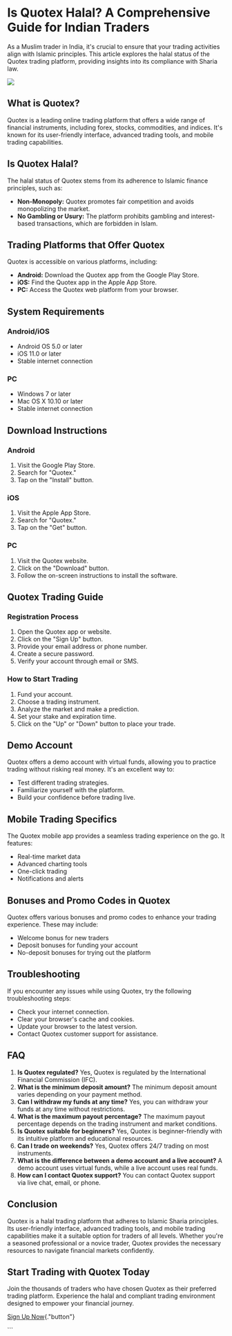 

# Is Quotex Halal? A Comprehensive Guide for Indian Traders

As a Muslim trader in India, it\'s crucial to ensure that your trading
activities align with Islamic principles. This article explores the
halal status of the Quotex trading platform, providing insights into its
compliance with Sharia law.

[![](https://static.quotex.io/files/4_en/300_250.jpg)](https://traff.sbs/brokerqxlid)




## What is Quotex?

Quotex is a leading online trading platform that offers a wide range of
financial instruments, including forex, stocks, commodities, and
indices. It\'s known for its user-friendly interface, advanced trading
tools, and mobile trading capabilities.

## Is Quotex Halal?

The halal status of Quotex stems from its adherence to Islamic finance
principles, such as:

-   **Non-Monopoly:** Quotex promotes fair competition and avoids
    monopolizing the market.
-   **No Gambling or Usury:** The platform prohibits gambling and
    interest-based transactions, which are forbidden in Islam.

## Trading Platforms that Offer Quotex

Quotex is accessible on various platforms, including:

-   **Android:** Download the Quotex app from the Google Play Store.
-   **iOS:** Find the Quotex app in the Apple App Store.
-   **PC:** Access the Quotex web platform from your browser.

## System Requirements

### Android/iOS

-   Android OS 5.0 or later
-   iOS 11.0 or later
-   Stable internet connection

### PC

-   Windows 7 or later
-   Mac OS X 10.10 or later
-   Stable internet connection

## Download Instructions

### Android

1.  Visit the Google Play Store.
2.  Search for "Quotex."
3.  Tap on the "Install" button.

### iOS

1.  Visit the Apple App Store.
2.  Search for "Quotex."
3.  Tap on the "Get" button.

### PC

1.  Visit the Quotex website.
2.  Click on the "Download" button.
3.  Follow the on-screen instructions to install the software.

## Quotex Trading Guide

### Registration Process

1.  Open the Quotex app or website.
2.  Click on the "Sign Up" button.
3.  Provide your email address or phone number.
4.  Create a secure password.
5.  Verify your account through email or SMS.

### How to Start Trading

1.  Fund your account.
2.  Choose a trading instrument.
3.  Analyze the market and make a prediction.
4.  Set your stake and expiration time.
5.  Click on the "Up" or "Down" button to place your trade.

## Demo Account

Quotex offers a demo account with virtual funds, allowing you to
practice trading without risking real money. It\'s an excellent way to:

-   Test different trading strategies.
-   Familiarize yourself with the platform.
-   Build your confidence before trading live.

## Mobile Trading Specifics

The Quotex mobile app provides a seamless trading experience on the go.
It features:

-   Real-time market data
-   Advanced charting tools
-   One-click trading
-   Notifications and alerts

## Bonuses and Promo Codes in Quotex

Quotex offers various bonuses and promo codes to enhance your trading
experience. These may include:

-   Welcome bonus for new traders
-   Deposit bonuses for funding your account
-   No-deposit bonuses for trying out the platform

## Troubleshooting

If you encounter any issues while using Quotex, try the following
troubleshooting steps:

-   Check your internet connection.
-   Clear your browser\'s cache and cookies.
-   Update your browser to the latest version.
-   Contact Quotex customer support for assistance.

## FAQ

1.  **Is Quotex regulated?** Yes, Quotex is regulated by the
    International Financial Commission (IFC).
2.  **What is the minimum deposit amount?** The minimum deposit amount
    varies depending on your payment method.
3.  **Can I withdraw my funds at any time?** Yes, you can withdraw your
    funds at any time without restrictions.
4.  **What is the maximum payout percentage?** The maximum payout
    percentage depends on the trading instrument and market conditions.
5.  **Is Quotex suitable for beginners?** Yes, Quotex is
    beginner-friendly with its intuitive platform and educational
    resources.
6.  **Can I trade on weekends?** Yes, Quotex offers 24/7 trading on most
    instruments.
7.  **What is the difference between a demo account and a live
    account?** A demo account uses virtual funds, while a live account
    uses real funds.
8.  **How can I contact Quotex support?** You can contact Quotex support
    via live chat, email, or phone.

## Conclusion

Quotex is a halal trading platform that adheres to Islamic Sharia
principles. Its user-friendly interface, advanced trading tools, and
mobile trading capabilities make it a suitable option for traders of all
levels. Whether you\'re a seasoned professional or a novice trader,
Quotex provides the necessary resources to navigate financial markets
confidently.




## Start Trading with Quotex Today

Join the thousands of traders who have chosen Quotex as their preferred
trading platform. Experience the halal and compliant trading environment
designed to empower your financial journey.

[Sign Up
Now](\%22https://broker-qx.pro/sign-up/?lid=1102511\%22){."button"}




\`\`\`

